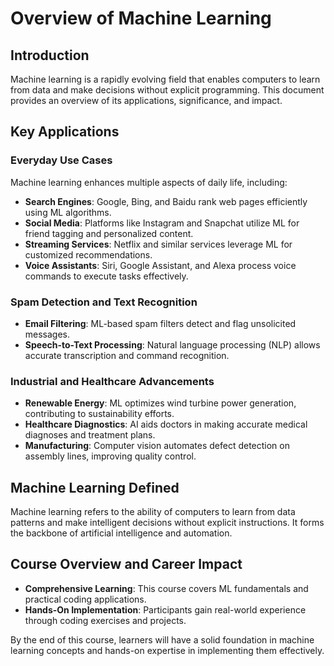 # Overview of Machine Learning

## Introduction
Machine learning is a rapidly evolving field that enables computers to learn from data and make decisions without explicit programming. This document provides an overview of its applications, significance, and impact.

## Key Applications

### Everyday Use Cases
Machine learning enhances multiple aspects of daily life, including:
- **Search Engines**: Google, Bing, and Baidu rank web pages efficiently using ML algorithms.
- **Social Media**: Platforms like Instagram and Snapchat utilize ML for friend tagging and personalized content.
- **Streaming Services**: Netflix and similar services leverage ML for customized recommendations.
- **Voice Assistants**: Siri, Google Assistant, and Alexa process voice commands to execute tasks effectively.

### Spam Detection and Text Recognition
- **Email Filtering**: ML-based spam filters detect and flag unsolicited messages.
- **Speech-to-Text Processing**: Natural language processing (NLP) allows accurate transcription and command recognition.

### Industrial and Healthcare Advancements
- **Renewable Energy**: ML optimizes wind turbine power generation, contributing to sustainability efforts.
- **Healthcare Diagnostics**: AI aids doctors in making accurate medical diagnoses and treatment plans.
- **Manufacturing**: Computer vision automates defect detection on assembly lines, improving quality control.

## Machine Learning Defined
Machine learning refers to the ability of computers to learn from data patterns and make intelligent decisions without explicit instructions. It forms the backbone of artificial intelligence and automation.

## Course Overview and Career Impact
- **Comprehensive Learning**: This course covers ML fundamentals and practical coding applications.
- **Hands-On Implementation**: Participants gain real-world experience through coding exercises and projects.

By the end of this course, learners will have a solid foundation in machine learning concepts and hands-on expertise in implementing them effectively.
